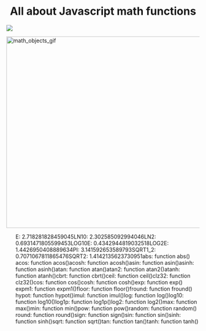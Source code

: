 # <center> All about Javascript math functions </center>

<img src="https://cdn.educba.com/academy/wp-content/uploads/2019/06/JavaScript-Math-Functions.jpg" > 


<img src="https://www.c-sharpcorner.com/UploadFile/79037b/math-objects-in-javascript/Images/image1.gif" alt="math_objects_gif" 
    width="1000" height="500">
    
<ol>E: 2.718281828459045
​
LN10: 2.302585092994046
​
LN2: 0.6931471805599453
​
LOG10E: 0.4342944819032518
​
LOG2E: 1.4426950408889634
​
PI: 3.141592653589793
​
SQRT1_2: 0.7071067811865476
​
SQRT2: 1.4142135623730951
​
abs: function abs()
​
acos: function acos()
​
acosh: function acosh()
​
asin: function asin()
​
asinh: function asinh()
​
atan: function atan()
​
atan2: function atan2()
​
atanh: function atanh()
​
cbrt: function cbrt()
​
ceil: function ceil()
​
clz32: function clz32()
​
cos: function cos()
​
cosh: function cosh()
​
exp: function exp()
​
expm1: function expm1()
​
floor: function floor()
​
fround: function fround()
​
hypot: function hypot()
​
imul: function imul()
​
log: function log()
​
log10: function log10()
​
log1p: function log1p()
​
log2: function log2()
​
max: function max()
​
min: function min()
​
pow: function pow()
​
random: function random()
​
round: function round()
​
sign: function sign()
​
sin: function sin()
​
sinh: function sinh()
​
sqrt: function sqrt()
​
tan: function tan()
​
tanh: function tanh()
    </ol
